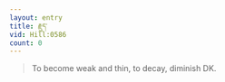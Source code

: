 ```yaml
---
layout: entry
title: རྗུད་
vid: Hill:0586
count: 0
---
```

> To become weak and thin, to decay, diminish DK\.


